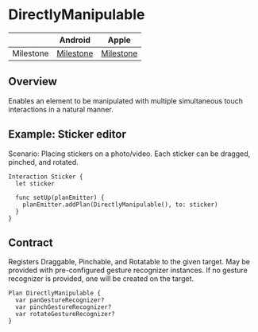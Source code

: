 # DirectlyManipulable

|  | Android | Apple |
| --- | --- | --- |
| Milestone | [Milestone](https://github.com/material-motion/material-motion-family-direct-manipulation-android/milestone/1) | [Milestone](https://github.com/material-motion/material-motion-family-gestures-swift/milestone/1) |

## Overview

Enables an element to be manipulated with multiple simultaneous touch interactions in a natural manner.

## Example: Sticker editor

Scenario: Placing stickers on a photo\/video. Each sticker can be dragged, pinched, and rotated.

```
Interaction Sticker {
  let sticker

  func setUp(planEmitter) {
    planEmitter.addPlan(DirectlyManipulable(), to: sticker)
  }
}
```

## Contract

Registers Draggable, Pinchable, and Rotatable to the given target. May be provided with pre-configured gesture recognizer instances. If no gesture recognizer is provided, one will be created on the target.

```
Plan DirectlyManipulable {
  var panGestureRecognizer?
  var pinchGestureRecognizer?
  var rotateGestureRecognizer?
}
```
